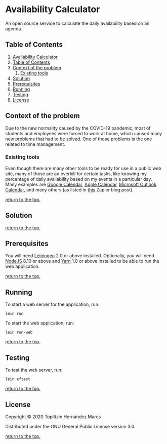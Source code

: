 # Availability Calculator

An open source service to calculate the daily availability based on an agenda.

## Table of Contents

1. [Availability Calculator](#availability-calculator)
2. [Table of Contents](#table-of-contents)
3. [Context of the problem](#context-of-the-problem)
    1. [Existing tools](#existing-tools)
4. [Solution](#solution)
5. [Prerequisites](#prerequisites)
6. [Running](#running)
7. [Testing](#testing)
8. [License](#license)

## Context of the problem

Due to the new normality caused by the COVID-19 pandemic, most of students and employees were forced to work at home, which caused many new problems that had to be solved. One of those problems is the one related to time management.

### Existing tools

Even though there are many other tools to be ready for use in a public web site, many of those are an overkill for certain tasks, like knowing my percentage of daily availability based on my events in a particular day. Many examples are [Google Calendar][4], [Apple Calendar][5], [Microsoft Outlook Calendar][6], and many others (as listed in [this][7] Zapier blog post).

[return to the top.](#table-of-contents)

## Solution



[return to the top.](#table-of-contents)

## Prerequisites

You will need [Leiningen][1] 2.0 or above installed.
Optionally, you will need [NodeJS][2] 8.10 or above and [Yarn][3] 1.0 or above installed to be able to run the web application.

[return to the top.](#table-of-contents)

## Running

To start a web server for the application, run:

    lein run 

To start the web application, run:

    lein run-web

[return to the top.](#table-of-contents)

## Testing

To test the web server, run:

    lein eftest

[return to the top.](#table-of-contents)

## License

Copyright © 2020 Topiltzin Hernández Mares

Distributed under the GNU General Public License version 3.0.

[return to the top.](#table-of-contents)

[1]: https://github.com/technomancy/leiningen
[2]: https://github.com/nodejs/node
[3]: https://github.com/yarnpkg/yarn
[4]: https://calendar.google.com
[5]: https://support.apple.com/guide/icloud/what-is-icloud-calendar-mmd67283e4/icloud
[6]: https://support.office.com/en-us/article/welcome-to-your-calendar-6fb9225d-9f9d-456d-8c81-8437bfcd3ebf
[7]: https://zapier.com/blog/best-calendar-apps/
